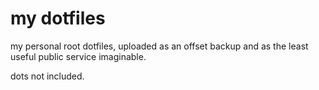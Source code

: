 # my dotfiles

my personal root dotfiles, uploaded as an offset backup and as the least useful public service imaginable.

dots not included.
